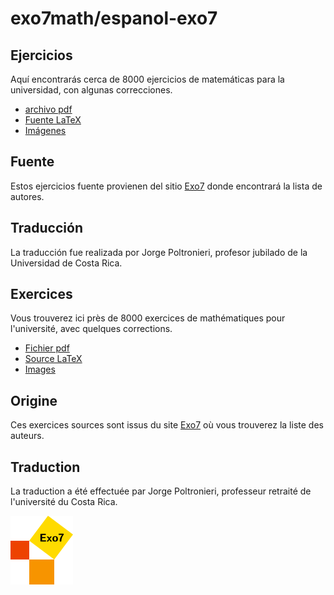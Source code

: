 # exo7math/espanol-exo7

## Ejercicios

Aquí encontrarás cerca de 8000 ejercicios de matemáticas para la universidad, con algunas correcciones.
* [archivo pdf](ficall_espanol.pdf)
* [Fuente LaTeX](ficall_espanol.tex)
* [Imágenes](imagene/)

## Fuente

Estos ejercicios fuente provienen del sitio [Exo7](http://exo7.emath.fr) donde encontrará la lista de autores.

## Traducción

La traducción fue realizada por Jorge Poltronieri, profesor jubilado de la Universidad de Costa Rica.


## Exercices

Vous trouverez ici près de 8000 exercices de mathématiques pour l'université, avec quelques corrections.
* [Fichier pdf](ficall_espanol.pdf)
* [Source LaTeX](ficall_espanol.tex)
* [Images](images/)

## Origine

Ces exercices sources sont issus du site [Exo7](http://exo7.emath.fr) où vous trouverez la liste des auteurs.

## Traduction

La traduction a été effectuée par Jorge Poltronieri, professeur retraité de l'université du Costa Rica.

![Logo Exo7](logo_exo7.png "logo Exo7")




